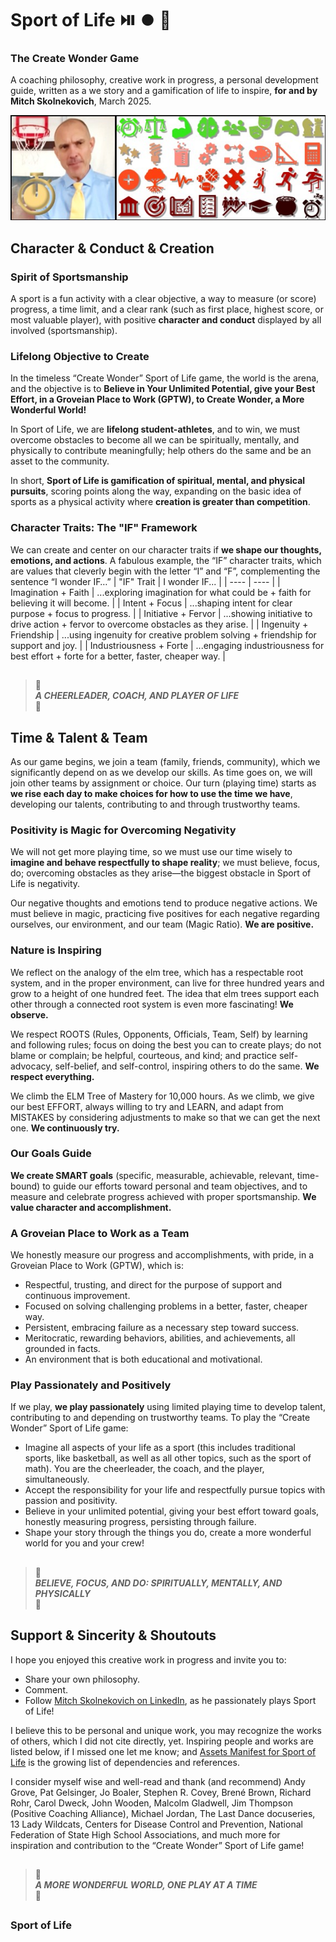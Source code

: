 # Sport of Life :play_or_pause_button: :record_button: :repeat:
### The Create Wonder Game  
A coaching philosophy, creative work in progress, a personal development guide, written as a we story and a gamification of life to inspire, **for and by Mitch Skolnekovich**, March 2025.

![image of coach mith with simple, inspirational icons](assets/sport_of_life_icons_skolnekovich_photo.jpg)

## Character & Conduct & Creation
### Spirit of Sportsmanship
A sport is a fun activity with a clear objective, a way to measure (or score) progress, a time limit, and a clear rank (such as first place, highest score, or most valuable player), with positive **character and conduct** displayed by all involved (sportsmanship).

### Lifelong Objective to Create
In the timeless “Create Wonder” Sport of Life game, the world is the arena, and the objective is to **Believe in Your Unlimited Potential, give your Best Effort, in a Groveian Place to Work (GPTW), to Create Wonder, a More Wonderful World!**

In Sport of Life, we are **lifelong student-athletes**, and to win, we must overcome obstacles to become all we can be spiritually, mentally, and physically to contribute meaningfully; help others do the same and be an asset to the community.

In short, **Sport of Life is gamification of spiritual, mental, and physical pursuits**, scoring points along the way, expanding on the basic idea of sports as a physical activity where **creation is greater than competition**.

### Character Traits: The "IF" Framework
We can create and center on our character traits if **we shape our thoughts, emotions, and actions**.
A fabulous example, the “IF” character traits, which are values that cleverly begin with the letter “I” and “F”, complementing the sentence “I wonder IF…”
| "IF" Trait | I wonder IF... |
| ---- | ---- |
| Imagination + Faith | ...exploring imagination for what could be + faith for believing it will become. |
| Intent + Focus | ...shaping intent for clear purpose + focus to progress. |
| Initiative + Fervor | ...showing initiative to drive action + fervor to overcome obstacles as they arise. |
| Ingenuity + Friendship | ...using ingenuity for creative problem solving + friendship for support and joy. |
| Industriousness + Forte | ...engaging industriousness for best effort + forte for a better, faster, cheaper way. |

##  
> :grey_heart:  
> ***A CHEERLEADER, COACH, AND PLAYER OF LIFE***  
> :grey_heart:
##  

## Time & Talent & Team
As our game begins, we join a team (family, friends, community), which we significantly depend on as we develop our skills. As time goes on, we will join other teams by assignment or choice. Our turn (playing time) starts as **we rise each day to make choices for how to use the time we have**, developing our talents, contributing to and through trustworthy teams.

### Positivity is Magic for Overcoming Negativity
We will not get more playing time, so we must use our time wisely to **imagine and behave respectfully to shape reality**; we must believe, focus, do; overcoming obstacles as they arise—the biggest obstacle in Sport of Life is negativity.

Our negative thoughts and emotions tend to produce negative actions. We must believe in magic, practicing five positives for each negative regarding ourselves, our environment, and our team (Magic Ratio). **We are positive.**

### Nature is Inspiring
We reflect on the analogy of the elm tree, which has a respectable root system, and in the proper environment, can live for three hundred years and grow to a height of one hundred feet. The idea that elm trees support each other through a connected root system is even more fascinating! **We observe.**

We respect ROOTS (Rules, Opponents, Officials, Team, Self) by learning and following rules; focus on doing the best you can to create plays; do not blame or complain; be helpful, courteous, and kind; and practice self-advocacy, self-belief, and self-control, inspiring others to do the same. **We respect everything.**

We climb the ELM Tree of Mastery for 10,000 hours. As we climb, we give our best EFFORT, always willing to try and LEARN, and adapt from MISTAKES by considering adjustments to make so that we can get the next one. **We continuously try.**

### Our Goals Guide
**We create SMART goals** (specific, measurable, achievable, relevant, time-bound) to guide our efforts toward personal and team objectives, and to measure and celebrate progress achieved with proper sportsmanship. **We value character and accomplishment.**

### A Groveian Place to Work as a Team
We honestly measure our progress and accomplishments, with pride, in a Groveian Place to Work (GPTW), which is:
+ Respectful, trusting, and direct for the purpose of support and continuous improvement.
+ Focused on solving challenging problems in a better, faster, cheaper way.
+ Persistent, embracing failure as a necessary step toward success.
+ Meritocratic, rewarding behaviors, abilities, and achievements, all grounded in facts.
+ An environment that is both educational and motivational.

### Play Passionately and Positively
If we play, **we play passionately** using limited playing time to develop talent, contributing to and depending on trustworthy teams. To play the “Create Wonder” Sport of Life game:
+ Imagine all aspects of your life as a sport (this includes traditional sports, like basketball, as well as all other topics, such as the sport of math). You are the cheerleader, the coach, and the player, simultaneously.
+ Accept the responsibility for your life and respectfully pursue topics with passion and positivity.
+ Believe in your unlimited potential, giving your best effort toward goals, honestly measuring progress, persisting through failure.
+ Shape your story through the things you do, create a more wonderful world for you and your crew!

##  
> :grey_heart:  
> ***BELIEVE, FOCUS, AND DO: SPIRITUALLY, MENTALLY, AND PHYSICALLY***  
> :grey_heart:
##  

## Support & Sincerity & Shoutouts
I hope you enjoyed this creative work in progress and invite you to:
+ Share your own philosophy.
+ Comment.
+ Follow [Mitch Skolnekovich on LinkedIn](https://www.linkedin.com/in/mitchskolnekovich/), as he passionately plays Sport of Life!

I believe this to be personal and unique work, you may recognize the works of others, which I did not cite directly, yet.
Inspiring people and works are listed below, if I missed one let me know; and [Assets Manifest for Sport of Life](assets/assets_manifest.md) is the growing list of dependencies and references.

I consider myself wise and well-read and thank (and recommend) Andy Grove, Pat Gelsinger, Jo Boaler, Stephen R. Covey, Brené Brown, Richard Rohr, Carol Dweck, John Wooden, Malcolm Gladwell, Jim Thompson (Positive Coaching Alliance), Michael Jordan, The Last Dance docuseries, 13 Lady Wildcats, Centers for Disease Control and Prevention, National Federation of State High School Associations, and much more for inspiration and contribution to the “Create Wonder” Sport of Life game!

##  
> :grey_heart:  
> ***A MORE WONDERFUL WORLD, ONE PLAY AT A TIME***  
> :grey_heart:
##  

### Sport of Life
